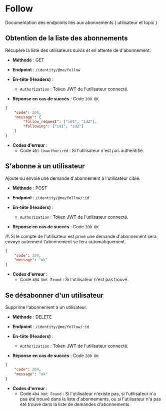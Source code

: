 # Follow

Documentation des endpoints liés aux abonnements ( utilisateur et topic )

## Obtention de la liste des abonnements

Récupère la liste des utilisateurs suivis et en attente de d'abonnement.

- **Méthode** : GET
- **Endpoint** : `/identity/@me/follow`
- **En-tête (Headers)** :
  - `Authorization` : Token JWT de l'utilisateur connecté.

- **Réponse en cas de succès** : Code `200 OK`

```json
{
	"code": 200,
	"message": {
		"follow_request": ["id1", "id2"],
		"following": ["id1", "id2"]
	}
}
```
- **Codes d'erreur** :
  - Code `401 Unauthorized` : Si l'utilisateur n'est pas authentifié.


## S'abonne à un utilisateur

Ajoute ou envoie une demande d'abonnement à l'utilisateur cible.

- **Méthode** : POST
- **Endpoint** : `/identity/@me/follow/:id`
- **En-tête (Headers)** :
  - `Authorization` : Token JWT de l'utilisateur connecté.

- **Réponse en cas de succès** : Code `200 OK`

/!\ Si le compte de l'utilisateur est privé une demande d'abonnement sera envoyé autrement l'abonnement se fera automatiquement.

```json
{
	"code": 200,
	"message": "ok"
}
```
- **Codes d'erreur** :
  - Code `404 Not Found` : Si l'utilisateur n'est pas trouvé.

## Se désabonner d'un utilisateur

Supprime l'abonnement à un utilisateur.

- **Méthode** : DELETE
- **Endpoint** : `/identity/@me/follow/:id`
- **En-tête (Headers)** :
  - `Authorization` : Token JWT de l'utilisateur connecté.

- **Réponse en cas de succès** : Code `200 OK`


```json
{
	"code": 200,
	"message": "ok"
}
```
- **Codes d'erreur** :
  - Code `404 Not Found` : Si l'utilisateur n'existe pas, si l'utilisateur n'a psa été trouvé dans la liste d'abonnements, ou si l'utilisateur n'a pas été trouvé dans la liste de demandes d'abonnements
